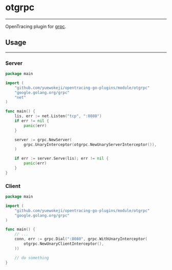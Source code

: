 # otgrpc

----

OpenTracing plugin for [grpc](https://github.com/grpc/grpc).

## Usage

---

### Server

```go
package main

import (
	"github.com/yuewokeji/opentracing-go-plugins/module/otgrpc"
	"google.golang.org/grpc"
	"net"
)

func main() {
	lis, err := net.Listen("tcp", ":8080")
	if err != nil {
		panic(err)
	}

	server := grpc.NewServer(
		grpc.UnaryInterceptor(otgrpc.NewUnaryServerInterceptor()),
	)

	if err := server.Serve(lis); err != nil {
		panic(err)
	}
}

```

### Client

```go
package main

import (
	"github.com/yuewokeji/opentracing-go-plugins/module/otgrpc"
	"google.golang.org/grpc"
)

func main() {
	// ...
	conn, err := grpc.Dial(":8080", grpc.WithUnaryInterceptor(
		otgrpc.NewUnaryClientInterceptor(),
	))

	// do something
}

```